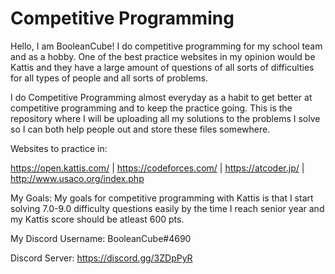 # Competitive Programming
Hello, I am BooleanCube! I do competitive programming for my school team and as a hobby. One of the best practice websites in my opinion would be Kattis and they have a large amount of questions of all sorts of difficulties for all types of people and all sorts of problems.

I do Competitive Programming almost everyday as a habit to get better at competitive programming and to keep the practice going. This is the repository where I will be uploading all my solutions to the problems I solve so I can both help people out and store these files somewhere.

Websites to practice in:

https://open.kattis.com/ | 
https://codeforces.com/ | 
https://atcoder.jp/ | 
http://www.usaco.org/index.php


My Goals: My goals for competitive programming with Kattis is that I start solving 7.0-9.0 difficulty questions easily by the time I reach senior year and my Kattis score should be atleast 600 pts.


My Discord Username: BooleanCube#4690

Discord Server: https://discord.gg/3ZDpPyR
